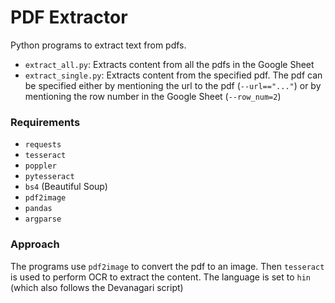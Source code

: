# PDF Extractor
Python programs to extract text from pdfs. 
- `extract_all.py`: Extracts content from all the pdfs in the Google Sheet
- `extract_single.py`: Extracts content from the specified pdf. The pdf can be specified either by mentioning the url to the pdf (`--url=="..."`) or by mentioning the row number in the Google Sheet (`--row_num=2`)

### Requirements
- `requests`
- `tesseract`
- `poppler`
- `pytesseract`
- `bs4` (Beautiful Soup)
- `pdf2image`
- `pandas`
- `argparse`

### Approach
The programs use `pdf2image` to convert the pdf to an image. Then `tesseract` is used to perform OCR to extract the content. The language is set to `hin` (which also follows the Devanagari script)